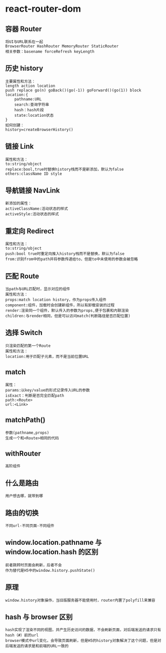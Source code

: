 # react-router-dom

## 容器 Router

    将UI与URL联系在一起
    BrowserRouter HashRouter MemoryRouter StaticRouter
    相关参数：basename forceRefresh keyLength

## 历史 history

    主要属性和方法：
    length action location
    push replace go(n) goBack()(go(-1)) goForward()(go(1)) block
    location:{
        pathname:URL
        search:查询字符串
        hash：hash片段
        state:location状态
    }
    如何创建：
    history=createBrowserHistory()

## 链接 Link

    属性和方法：
    to:string/object
    replace:bool,true时替换history栈而不是新添加，默认为false
    others:className ID style

## 导航链接 NavLink

    新添加的属性：
    activeClassName:活动状态的样式
    activeStyle:活动状态的样式

## 重定向 Redirect

    属性和方法：
    to:string/object
    push:bool true时重定向推入history栈而不是替换，默认为false
    from:识别from中的path并将参数传递给to，但是to中未使用的参数会被忽略

## 匹配 Route

    当path与URL匹配时，显示对应的组件
    属性和方法：
    props:match location history，作为props传入组件
    component:组件，加载时会创建新组件，所以有卸载安装的过程
    render:渲染同一个组件，默认传入的参数为props,便于包裹和内联渲染
    children:与render相同，但是可以访问match(判断路径是否匹配位置)

## 选择 Switch

    只渲染匹配的第一个Route
    属性和方法：
    location:用于匹配子元素，而不是当前位置URL

## match

    属性：
    params:以key/value的形式记录传入URL的参数
    isExact：判断是否完全匹配path
    path:<Route>
    url:<Link>

## matchPath()

    参数(pathname,props)
    生成一个和<Route>相同的代码

## withRouter

    高阶组件

## 什么是路由

    用户想去哪，就带到哪

## 路由的切换

    不同url-不同页面-不同组件

## window.location.pathname 与 window.location.hash 的区别

    前者跳转时页面会刷新，后者不会
    作为替代是H5中的window.history.pushState()

## 原理

    window.history对象操作，当旧版服务器不能使用时，router内置了polyfill来兼容

## hash 与 browser 区别

    hash实现了渲染不同的视图，并产生历史访问的数据，不会刷新页面，对后端发送的请求只有hash（#）前的url
    browser模式中url变化，会导致页面刷新，但是H5的history对象解决了这个问题，但是对后端发送的请求是和前端的URL一致的
